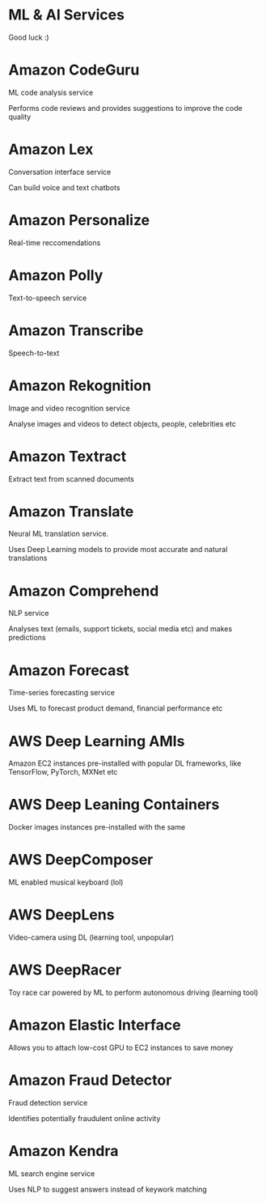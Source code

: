 # ML & AI Services

Good luck :)

# Amazon CodeGuru

ML code analysis service

Performs code reviews and provides suggestions to improve the code quality

# Amazon Lex

Conversation interface service

Can build voice and text chatbots

# Amazon Personalize

Real-time reccomendations

# Amazon Polly

Text-to-speech service

# Amazon Transcribe

Speech-to-text

# Amazon Rekognition

Image and video recognition service

Analyse images and videos to detect objects, people, celebrities etc

# Amazon Textract

Extract text from scanned documents

# Amazon Translate

Neural ML translation service. 

Uses Deep Learning models to provide most accurate and natural translations

# Amazon Comprehend

NLP service

Analyses text (emails, support tickets, social media etc) and makes predictions

# Amazon Forecast

Time-series forecasting service

Uses ML to forecast product demand, financial performance etc

# AWS Deep Learning AMIs

Amazon EC2 instances pre-installed with popular DL frameworks, like TensorFlow, PyTorch, MXNet etc

# AWS Deep Leaning Containers

Docker images instances pre-installed with the same

# AWS DeepComposer

ML enabled musical keyboard (lol)

# AWS DeepLens

Video-camera using DL (learning tool, unpopular)

# AWS DeepRacer

Toy race car powered by ML to perform autonomous driving (learning tool)

# Amazon Elastic Interface

Allows you to attach low-cost GPU to EC2 instances to save money

# Amazon Fraud Detector

Fraud detection service

Identifies potentially fraudulent online activity

# Amazon Kendra

ML search engine service

Uses NLP to suggest answers instead of keywork matching